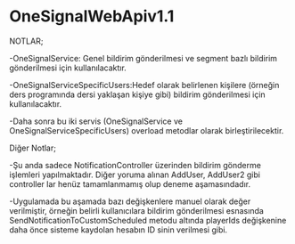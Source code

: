 # OneSignalWebApiv1.1
NOTLAR;

-OneSignalService: Genel bildirim gönderilmesi ve segment bazlı bildirim gönderilmesi için kullanılacaktır.

-OneSignalServiceSpecificUsers:Hedef olarak belirlenen kişilere (örneğin ders programında dersi yaklaşan kişiye gibi) bildirim gönderilmesi için kullanılacaktır.

-Daha sonra bu iki servis (OneSignalService ve OneSignalServiceSpecificUsers) overload metodlar olarak birleştirilecektir.

Diğer Notlar;

-Şu anda sadece NotificationController üzerinden bildirim gönderme işlemleri yapılmaktadır. Diğer yoruma alınan AddUser, AddUser2 gibi controller lar henüz tamamlanmamış olup deneme aşamasındadır.

-Uygulamada bu aşamada bazı değişkenlere manuel olarak değer verilmiştir, örneğin belirli kullanıcılara bildirim gönderilmesi esnasında SendNotificationToCustomScheduled metodu altında playerIds değişkenine daha önce sisteme kaydolan hesabın ID sinin verilmesi gibi.
